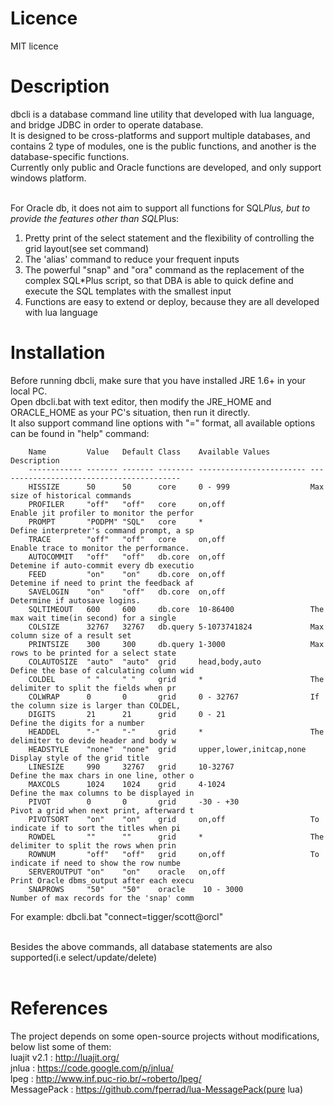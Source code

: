 Licence
============
MIT licence

Description
=============

dbcli is a database command line utility that developed with lua language, and bridge JDBC in order to operate database.<br> 
It is designed to be cross-platforms and support multiple databases, and contains 2 type of modules, one is the public functions, and another is the database-specific functions.<br>
Currently only public and Oracle functions are developed, and only support windows platform.<br><br>

For Oracle db, it does not aim to support all functions for SQL*Plus, but to provide the features other than SQL*Plus:<br>
1) Pretty print of the select statement and the flexibility of controlling the grid layout(see set command)<br>
2) The 'alias' command to reduce your frequent inputs<br>
3) The powerful "snap" and "ora" command as the replacement of the complex SQL*Plus script, so that DBA is able to quick define and execute the SQL templates with the smallest input<br>
4) Functions are easy to extend or deploy, because they are all developed with lua language<br>



Installation
============
Before running dbcli, make sure that you have installed JRE 1.6+ in your local PC.<br>
Open dbcli.bat with text editor, then modify the JRE_HOME and ORACLE_HOME as your PC's situation, then run it directly.<br>
It also support command line options with "<command>=<args>" format, all available options can be found in "help" command:<br>


        Name         Value   Default Class    Available Values         Description
        ------------ ------- ------- -------- ------------------------ -----------------------------------------
        HISSIZE      50      50      core     0 - 999                  Max size of historical commands
        PROFILER     "off"   "off"   core     on,off                   Enable jit profiler to monitor the perfor
        PROMPT       "PODPM" "SQL"   core     *                        Define interpreter's command prompt, a sp
        TRACE        "off"   "off"   core     on,off                   Enable trace to monitor the performance.
        AUTOCOMMIT   "off"   "off"   db.core  on,off                   Detemine if auto-commit every db executio
        FEED         "on"    "on"    db.core  on,off                   Detemine if need to print the feedback af
        SAVELOGIN    "on"    "off"   db.core  on,off                   Determine if autosave logins.
        SQLTIMEOUT   600     600     db.core  10-86400                 The max wait time(in second) for a single
        COLSIZE      32767   32767   db.query 5-1073741824             Max column size of a result set
        PRINTSIZE    300     300     db.query 1-3000                   Max rows to be printed for a select state
        COLAUTOSIZE  "auto"  "auto"  grid     head,body,auto           Define the base of calculating column wid
        COLDEL       " "     " "     grid     *                        The delimiter to split the fields when pr
        COLWRAP      0       0       grid     0 - 32767                If the column size is larger than COLDEL,
        DIGITS       21      21      grid     0 - 21                   Define the digits for a number
        HEADDEL      "-"     "-"     grid     *                        The delimiter to devide header and body w
        HEADSTYLE    "none"  "none"  grid     upper,lower,initcap,none Display style of the grid title
        LINESIZE     990     32767   grid     10-32767                 Define the max chars in one line, other o
        MAXCOLS      1024    1024    grid     4-1024                   Define the max columns to be displayed in
        PIVOT        0       0       grid     -30 - +30                Pivot a grid when next print, afterward t
        PIVOTSORT    "on"    "on"    grid     on,off                   To indicate if to sort the titles when pi
        ROWDEL       ""      ""      grid     *                        The delimiter to split the rows when prin
        ROWNUM       "off"   "off"   grid     on,off                   To indicate if need to show the row numbe
        SERVEROUTPUT "on"    "on"    oracle   on,off                   Print Oracle dbms_output after each execu
        SNAPROWS     "50"    "50"    oracle    10 - 3000               Number of max records for the 'snap' comm


For example: dbcli.bat "connect=tigger/scott@orcl"<br><br>

Besides the above commands, all database statements are also supported(i.e select/update/delete)<br><br>


References
============
The project depends on some open-source projects without modifications, below list some of them:<br>
luajit v2.1 : http://luajit.org/<br>
jnlua       : https://code.google.com/p/jnlua/<br>
lpeg        : http://www.inf.puc-rio.br/~roberto/lpeg/<br>
MessagePack : https://github.com/fperrad/lua-MessagePack(pure lua)<br>





